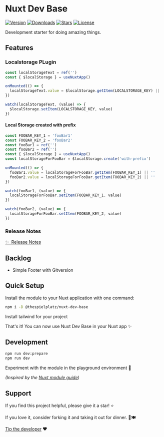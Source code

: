 # Nuxt Dev Base

<!-- Badges Start -->
<p>
  <a href="https://npmjs.com/package/@thespielplatz/nuxt-dev-base"><img src="https://img.shields.io/npm/v/@thespielplatz/nuxt-dev-base.svg?style=flat-square&colorA=202128&colorB=36936A" alt="Version"></a>
  <a href="https://npmjs.com/package/@thespielplatz/nuxt-dev-base"><img src="https://img.shields.io/npm/dm/@thespielplatz/nuxt-dev-base.svg?style=flat-square&colorA=202128&colorB=36936A" alt="Downloads"></a>
  <a href="https://github.com/thespielplatz/nuxt-dev-base/stargazers"><img src="https://img.shields.io/github/stars/thespielplatz/nuxt-dev-base.svg?style=flat-square&colorA=202128&colorB=36936A" alt="Stars"></a>
  <a href="https://github.com/thespielplatz/nuxt-dev-base/blob/main/LICENSE"><img src="https://img.shields.io/github/license/thespielplatz/nuxt-dev-base.svg?style=flat-square&colorA=202128&colorB=36936A" alt="License"></a>
</p>
<!-- Badges End -->

Development starter for doing amazing things.

## Features

### Localstorage PLugin

```typescript
const localStorageText = ref('')
const { $localStorage } = useNuxtApp()

onMounted(() => {
  localStorageText.value = $localStorage.getItem(LOCALSTORAGE_KEY) || ''
})

watch(localStorageText, (value) => {
  $localStorage.setItem(LOCALSTORAGE_KEY, value)
})
```

#### Local Storage created with prefix

```typescript
const FOOBAR_KEY_1 = 'fooBar1'
const FOOBAR_KEY_2 = 'fooBar2'
const fooBar1 = ref('')
const fooBar2 = ref('')
const { $localStorage } = useNuxtApp()
const localStorageForFooBar = $localStorage.create('with-prefix')

onMounted(() => {
  fooBar1.value = localStorageForFooBar.getItem(FOOBAR_KEY_1) || ''
  fooBar2.value = localStorageForFooBar.getItem(FOOBAR_KEY_2) || ''
})

watch(fooBar1, (value) => {
  localStorageForFooBar.setItem(FOOBAR_KEY_1, value)
})

watch(fooBar2, (value) => {
  localStorageForFooBar.setItem(FOOBAR_KEY_2, value)
})

```

### Release Notes

[✨ &nbsp;Release Notes](/CHANGELOG.md)

## Backlog

- Simple Footer with Gitversion

## Quick Setup

Install the module to your Nuxt application with one command:

```bash
npm i -D @thespielplatz/nuxt-dev-base
```

Install tailwind for your project

That's it! You can now use Nuxt Dev Base in your Nuxt app ✨

## Development

```sh
npm run dev:prepare
npm run dev
```

Experiment with the module in the playground environment 🎉

_(Inspired by the [Nuxt module guide](https://nuxt.com/docs/guide/going-further/modules))_

## Support

If you find this project helpful, please give it a star! ⭐

If you love it, consider forking it and taking it out for dinner. 🌟🍽️

[Tip the developer](https://thespielplatz.com/tip-jar) ❤️
